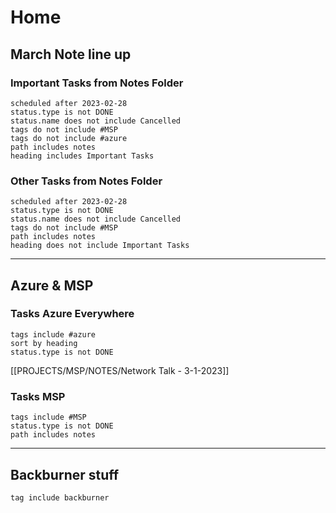 # Home

## March Note line up

### Important Tasks from Notes Folder

```tasks
scheduled after 2023-02-28
status.type is not DONE
status.name does not include Cancelled
tags do not include #MSP
tags do not include #azure 
path includes notes
heading includes Important Tasks
```
### Other Tasks from Notes Folder

```tasks
scheduled after 2023-02-28
status.type is not DONE
status.name does not include Cancelled
tags do not include #MSP 
path includes notes
heading does not include Important Tasks
```


___

## Azure & MSP
### Tasks Azure Everywhere

```tasks
tags include #azure
sort by heading
status.type is not DONE
```
[[PROJECTS/MSP/NOTES/Network Talk - 3-1-2023]]

### Tasks MSP
```tasks
tags include #MSP 
status.type is not DONE
path includes notes
```


---
## Backburner stuff
```tasks
tag include backburner
```